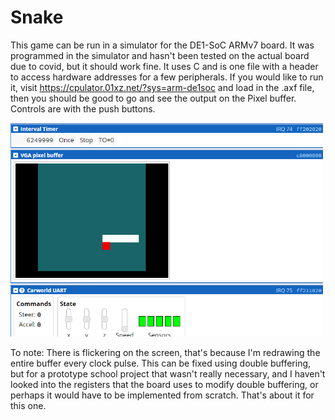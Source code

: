 # Snake
This game can be run in a simulator for the DE1-SoC ARMv7 board. It was programmed in the simulator and hasn't been
tested on the actual board due to covid, but it should work fine. 
It uses C and is one file with a header to access hardware addresses for a few peripherals.
If you would like to run it, visit https://cpulator.01xz.net/?sys=arm-de1soc and load in the .axf file,
then you should be good to go and see the output on the Pixel buffer. Controls are with the push buttons.

<img width="500px" src="snakeshot.PNG">

To note: There is flickering on the screen, that's because I'm redrawing the entire buffer every clock pulse.
This can be fixed using double buffering, but for a prototype school project that wasn't really necessary,
and I haven't looked into the registers that the board uses to modify double buffering, or perhaps it would
have to be implemented from scratch.
That's about it for this one.